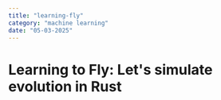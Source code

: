 ```yaml
---
title: "learning-fly"
category: "machine learning"
date: "05-03-2025"
---
```


# Learning to Fly: Let's simulate evolution in Rust
